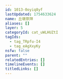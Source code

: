 ```yaml
---
id: 1013-0oyiq8yf
lastUpdated: 1754633624
name: 丘墩崇拜
aliases: []
layer: 5
categoryId: cat_uWLHUZtI
tagIds:
  - tag_TRpfu-I4
  - tag_eAgXxyKy
nsfw: false
parent: ""
relatedEntries: []
timelineEvents: []
titledLinks: []
---
```


